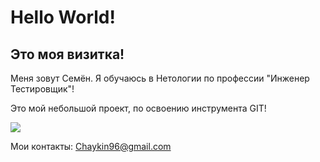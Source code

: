# Hello World! #

## Это моя визитка! ##

Меня зовут Семён. Я обучаюсь в Нетологии по профессии "Инженер Тестировщик"!

Это мой небольшой проект, по освоению инструмента GIT!

![](https://sun2-10.userapi.com/impf/c831408/v831408460/d0f1/Ocz353lORng.jpg?size=810x1080&quality=96&sign=6a095afca3a5e952c81b372fc6bff070&type=album)

Мои контакты: Chaykin96@gmail.com